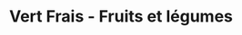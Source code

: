 ---
title: "Vert Frais - Fruits et légumes"
url: /eysines/vert-frais-fruits-et-legumes/
shop: légumes
---